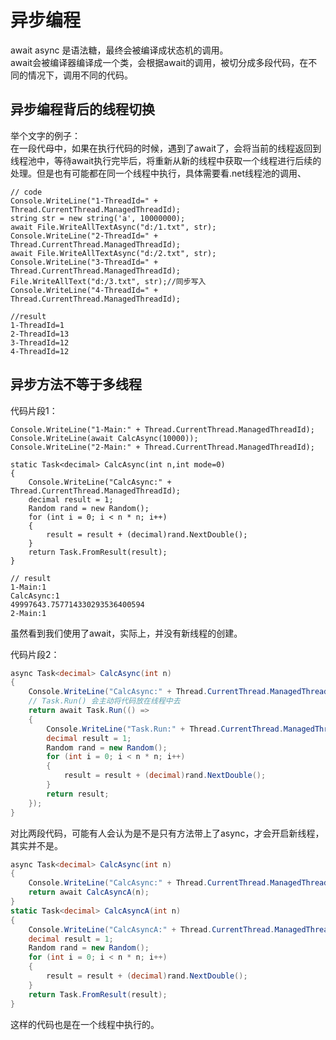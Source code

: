 # 异步编程

await async 是语法糖，最终会被编译成状态机的调用。  
await会被编译器编译成一个类，会根据await的调用，被切分成多段代码，在不同的情况下，调用不同的代码。

## 异步编程背后的线程切换

举个文字的例子：  
在一段代母中，如果在执行代码的时候，遇到了await了，会将当前的线程返回到线程池中，等待await执行完毕后，将重新从新的线程中获取一个线程进行后续的处理。但是也有可能都在同一个线程中执行，具体需要看.net线程池的调用、

```CSharp
// code
Console.WriteLine("1-ThreadId=" + Thread.CurrentThread.ManagedThreadId);
string str = new string('a', 10000000);
await File.WriteAllTextAsync("d:/1.txt", str);
Console.WriteLine("2-ThreadId=" + Thread.CurrentThread.ManagedThreadId);
await File.WriteAllTextAsync("d:/2.txt", str);
Console.WriteLine("3-ThreadId=" + Thread.CurrentThread.ManagedThreadId);
File.WriteAllText("d:/3.txt", str);//同步写入
Console.WriteLine("4-ThreadId=" + Thread.CurrentThread.ManagedThreadId);

//result
1-ThreadId=1
2-ThreadId=13
3-ThreadId=12
4-ThreadId=12
```

## 异步方法不等于多线程

代码片段1：
```CSharp
Console.WriteLine("1-Main:" + Thread.CurrentThread.ManagedThreadId);
Console.WriteLine(await CalcAsync(10000));
Console.WriteLine("2-Main:" + Thread.CurrentThread.ManagedThreadId);

static Task<decimal> CalcAsync(int n,int mode=0)
{
	Console.WriteLine("CalcAsync:" + Thread.CurrentThread.ManagedThreadId);
	decimal result = 1;
	Random rand = new Random();
	for (int i = 0; i < n * n; i++)
	{
		result = result + (decimal)rand.NextDouble();
	}
	return Task.FromResult(result);
}

// result
1-Main:1
CalcAsync:1
49997643.757714330293536400594
2-Main:1
```
虽然看到我们使用了await，实际上，并没有新线程的创建。

代码片段2：
```csharp
async Task<decimal> CalcAsync(int n)
{
    Console.WriteLine("CalcAsync:" + Thread.CurrentThread.ManagedThreadId);
    // Task.Run() 会主动将代码放在线程中去
    return await Task.Run(() =>
    {
        Console.WriteLine("Task.Run:" + Thread.CurrentThread.ManagedThreadId);
        decimal result = 1;
        Random rand = new Random();
        for (int i = 0; i < n * n; i++)
        {
            result = result + (decimal)rand.NextDouble();
        }
        return result;
    });
}
```

对比两段代码，可能有人会认为是不是只有方法带上了async，才会开启新线程，其实并不是。
```csharp
async Task<decimal> CalcAsync(int n)
{
    Console.WriteLine("CalcAsync:" + Thread.CurrentThread.ManagedThreadId);
    return await CalcAsyncA(n);
}
static Task<decimal> CalcAsyncA(int n)
{
	Console.WriteLine("CalcAsyncA:" + Thread.CurrentThread.ManagedThreadId);
	decimal result = 1;
	Random rand = new Random();
	for (int i = 0; i < n * n; i++)
	{
		result = result + (decimal)rand.NextDouble();
	}
	return Task.FromResult(result);
}
```
这样的代码也是在一个线程中执行的。